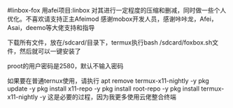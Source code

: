 #linbox-fox
用afei项目:linbox 对其进行一定程度的压缩和删减，同时做一些个人优化。不喜欢请支持正主Afeimod
  感谢mobox开发人员，感谢咔咔龙，Afei，Asai，deemo等大佬支持和指导

下载所有文件，放在/sdcard/目录下，termux执行bash /sdcard/foxbox.sh文件，然后就可以一键安装了

proot的用户密码是2580，默认不输入密码

如果要在普通ternux使用，请执行
apt remove termux-x11-nightly -y
  pkg update -y 
  pkg install x11-repo -y
  pkg install root-repo -y
  pkg install termux-x11-nightly -y
这是必要的过程，因为我更多使用云佬整合终端